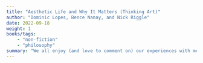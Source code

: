 ```yaml
---
title: "Aesthetic Life and Why It Matters (Thinking Art)"
author: "Dominic Lopes, Bence Nanay, and Nick Riggle"
date: 2022-09-18
weight: 1
books/tags:
    - "non-fiction"
    - "philosophy"
summary: "We all enjoy (and love to comment on) our experiences with media, cuisine, design, games and more. Clearly, aesthetic pursuits are an integral part of the human experience, this book tries to tell us why from three different points of view."
---
```

